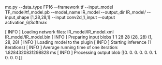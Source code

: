 mo.py --data_type FP16 --framework tf --input_model TF_model/tf_model.pb --model_name IR_model --output_dir IR_model/ --input_shape [1,28,28,1] --input conv2d_1_input --output activation_6/Softmax

[ INFO ] Loading network files:
        IR_model/IR_model.xml
        IR_model/IR_model.bin
[ INFO ] Preparing input blobs
1 1 28 28
(28, 28)
(1, 28, 28)
[ INFO ] Loading model to the plugin
[ INFO ] Starting inference (1 iterations)
[ INFO ] Average running time of one iteration: 1.8284320831298828 ms
[ INFO ] Processing output blob
[[0. 0. 0. 0. 0. 0. 1. 0. 0. 0.]]